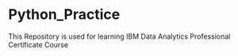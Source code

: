 # Python_Practice
This Repository is used for learning IBM Data Analytics Professional Certificate Course
